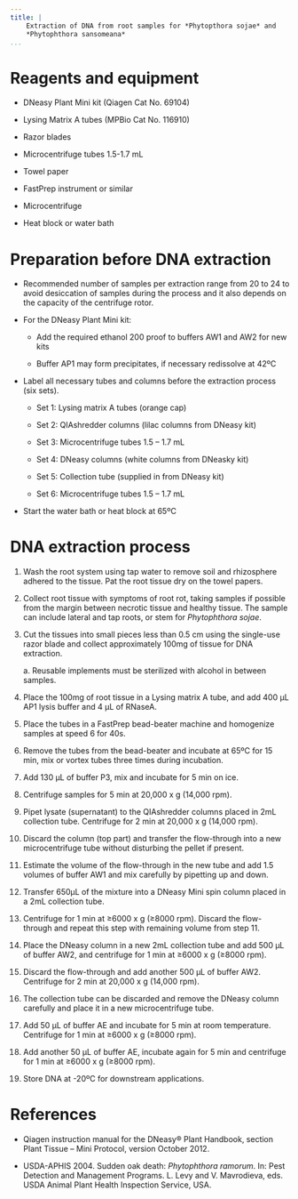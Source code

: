 ```yaml
---
title: |
    Extraction of DNA from root samples for *Phytopthora sojae* and
    *Phytophthora sansomeana*
...
```


Reagents and equipment
======================

-   DNeasy Plant Mini kit (Qiagen Cat No. 69104)

-   Lysing Matrix A tubes (MPBio Cat No. 116910)

-   Razor blades

-   Microcentrifuge tubes 1.5-1.7 mL

-   Towel paper

-   FastPrep instrument or similar

-   Microcentrifuge

-   Heat block or water bath

Preparation before DNA extraction
=================================

-   Recommended number of samples per extraction range from 20 to 24 to
    avoid desiccation of samples during the process and it also depends
    on the capacity of the centrifuge rotor.

-   For the DNeasy Plant Mini kit:

    -   Add the required ethanol 200 proof to buffers AW1 and AW2 for
        new kits

    -   Buffer AP1 may form precipitates, if necessary redissolve at
        42ºC

-   Label all necessary tubes and columns before the extraction process
    (six sets).

    -   Set 1: Lysing matrix A tubes (orange cap)

    -   Set 2: QIAshredder columns (lilac columns from DNeasy kit)

    -   Set 3: Microcentrifuge tubes 1.5 – 1.7 mL

    -   Set 4: DNeasy columns (white columns from DNeasky kit)

    -   Set 5: Collection tube (supplied in from DNeasy kit)

    -   Set 6: Microcentrifuge tubes 1.5 – 1.7 mL

-   Start the water bath or heat block at 65ºC

DNA extraction process
======================

1.  Wash the root system using tap water to remove soil and rhizosphere
    adhered to the tissue. Pat the root tissue dry on the towel papers.

2.  Collect root tissue with symptoms of root rot, taking samples if
    possible from the margin between necrotic tissue and healthy tissue.
    The sample can include lateral and tap roots, or stem for
    *Phytophthora sojae*.

3.  Cut the tissues into small pieces less than 0.5 cm using the
    single-use razor blade and collect approximately 100mg of tissue for
    DNA extraction.

    a.  Reusable implements must be sterilized with alcohol in between
        samples.

4.  Place the 100mg of root tissue in a Lysing matrix A tube, and add
    400 µL AP1 lysis buffer and 4 µL of RNaseA.

5.  Place the tubes in a FastPrep bead-beater machine and homogenize
    samples at speed 6 for 40s.

6.  Remove the tubes from the bead-beater and incubate at 65ºC for 15
    min, mix or vortex tubes three times during incubation.

7.  Add 130 µL of buffer P3, mix and incubate for 5 min on ice.

8.  Centrifuge samples for 5 min at 20,000 x g (14,000 rpm).

9.  Pipet lysate (supernatant) to the QIAshredder columns placed in 2mL
    collection tube. Centrifuge for 2 min at 20,000 x g (14,000 rpm).

10. Discard the column (top part) and transfer the flow-through into a
    new microcentrifuge tube without disturbing the pellet if present.

11. Estimate the volume of the flow-through in the new tube and add 1.5
    volumes of buffer AW1 and mix carefully by pipetting up and down.

12. Transfer 650µL of the mixture into a DNeasy Mini spin column placed
    in a 2mL collection tube.

13. Centrifuge for 1 min at ≥6000 x g (≥8000 rpm). Discard the
    flow-through and repeat this step with remaining volume from step
    11.

14. Place the DNeasy column in a new 2mL collection tube and add 500 µL
    of buffer AW2, and centrifuge for 1 min at ≥6000 x g (≥8000 rpm).

15. Discard the flow-through and add another 500 µL of buffer AW2.
    Centrifuge for 2 min at 20,000 x g (14,000 rpm).

16. The collection tube can be discarded and remove the DNeasy column
    carefully and place it in a new microcentrifuge tube.

17. Add 50 µL of buffer AE and incubate for 5 min at room temperature.
    Centrifuge for 1 min at ≥6000 x g (≥8000 rpm).

18. Add another 50 µL of buffer AE, incubate again for 5 min and
    centrifuge for 1 min at ≥6000 x g (≥8000 rpm).

19. Store DNA at -20ºC for downstream applications.

References
==========

-   Qiagen instruction manual for the DNeasy® Plant Handbook, section
    Plant Tissue – Mini Protocol, version October 2012.

-   USDA-APHIS 2004. Sudden oak death: *Phytophthora ramorum*. In: Pest
    Detection and Management Programs. L. Levy and V. Mavrodieva, eds.
    USDA Animal Plant Health Inspection Service, USA.
